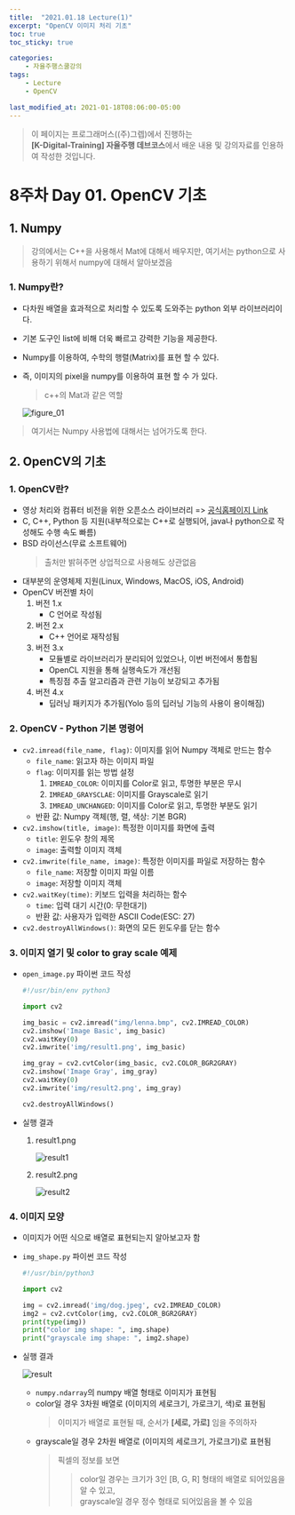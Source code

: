 ```yaml
---
title:  "2021.01.18 Lecture(1)"
excerpt: "OpenCV 이미지 처리 기초"
toc: true
toc_sticky: true

categories:
    - 자율주행스쿨강의
tags:
    - Lecture
    - OpenCV

last_modified_at: 2021-01-18T08:06:00-05:00
---
```


>이 페이지는 프로그래머스((주)그렙)에서 진행하는\
**[K-Digital-Training] 자율주행 데브코스**에서 배운 내용 및 강의자료를 인용하여 작성한 것입니다.

# 8주차 Day 01. OpenCV 기초

## 1. Numpy
> 강의에서는 C++을 사용해서 Mat에 대해서 배우지만, 여기서는 python으로 사용하기 위해서 numpy에 대해서 알아보겠음

### 1. Numpy란?
- 다차원 배열을 효과적으로 처리할 수 있도록 도와주는 python 외부 라이브러리이다.
- 기본 도구인 list에 비해 더욱 빠르고 강력한 기능을 제공한다.
- Numpy를 이용하여, 수학의 행렬(Matrix)를 표현 할 수 있다.
- 즉, 이미지의 pixel을 numpy를 이용하여 표현 할 수 가 있다.
    > c++의 Mat과 같은 역할
    
    ![figure_01](/assets/images/lecture/week08_imgs/figure_01.png)

> 여기서는 Numpy 사용법에 대해서는 넘어가도록 한다.

## 2. OpenCV의 기초
### 1. OpenCV란?
- 영상 처리와 컴퓨터 비전을 위한 오픈소스 라이브러리 => [공식홈페이지 Link](https://opencv.org)
- C, C++, Python 등 지원(내부적으로는 C++로 실행되어, java나 python으로 작성해도 수행 속도 빠름)
- BSD 라이선스(무료 소프트웨어)
    > 출처만 밝혀주면 상업적으로 사용해도 상관없음
- 대부분의 운영체제 지원(Linux, Windows, MacOS, iOS, Android)
- OpenCV 버전별 차이
    1. 버전 1.x
        - C 언어로 작성됨
    2. 버전 2.x
        - C++ 언어로 재작성됨
    3. 버전 3.x
        - 모듈별로 라이브러리가 분리되어 있었으나, 이번 버전에서 통합됨
        - OpenCL 지원을 통해 실행속도가 개선됨
        - 특징점 추출 알고리즘과 관련 기능이 보강되고 추가됨
    4. 버전 4.x
        - 딥러닝 패키지가 추가됨(Yolo 등의 딥러닝 기능의 사용이 용이해짐)

### 2. OpenCV - Python 기본 명령어
- `cv2.imread(file_name, flag)`: 이미지를 읽어 Numpy 객체로 만드는 함수
    - `file_name`: 읽고자 하는 이미지 파일
    - `flag`: 이미지를 읽는 방법 설정
        1. `IMREAD_COLOR`: 이미지를 Color로 읽고, 투명한 부분은 무시
        2. `IMREAD_GRAYSCLAE`: 이미지를 Grayscale로 읽기
        3. `IMREAD_UNCHANGED`: 이미지를 Color로 읽고, 투명한 부분도 읽기
    - 반환 값: Numpy 객체(행, 렬, 색상: 기본 BGR)
- `cv2.imshow(title, image)`: 특정한 이미지를 화면에 출력
    - `title`: 윈도우 창의 제목
    - `image`: 출력할 이미지 객체
- `cv2.imwrite(file_name, image)`: 특정한 이미지를 파일로 저장하는 함수
    - `file_name`: 저장할 이미지 파일 이름
    - `image`: 저장할 이미지 객체
- `cv2.waitKey(time)`: 키보드 입력을 처리하는 함수
    - `time`: 입력 대기 시간(0: 무한대기)
    - 반환 값: 사용자가 입력한 ASCII Code(ESC: 27)
- `cv2.destroyAllWindows()`: 화면의 모든 윈도우를 닫는 함수

### 3. 이미지 열기 및 color to gray scale 예제
- `open_image.py` 파이썬 코드 작성
    ```python
    #!/usr/bin/env python3
    
    import cv2
    
    img_basic = cv2.imread("img/lenna.bmp", cv2.IMREAD_COLOR)
    cv2.imshow('Image Basic', img_basic)
    cv2.waitKey(0)
    cv2.imwrite('img/result1.png', img_basic)
    
    img_gray = cv2.cvtColor(img_basic, cv2.COLOR_BGR2GRAY)
    cv2.imshow('Image Gray', img_gray)
    cv2.waitKey(0)
    cv2.imwrite('img/result2.png', img_gray)
    
    cv2.destroyAllWindows()
    ```

- 실행 결과
    1. result1.png
        
        ![result1](/assets/images/lecture/week08_imgs/result1.png)

    2. result2.png

        ![result2](/assets/images/lecture/week08_imgs/result2.png)

### 4. 이미지 모양
- 이미지가 어떤 식으로 배열로 표현되는지 알아보고자 함
- `img_shape.py` 파이썬 코드 작성
    ```python
    #!/usr/bin/python3

    import cv2
    
    img = cv2.imread('img/dog.jpeg', cv2.IMREAD_COLOR)
    img2 = cv2.cvtColor(img, cv2.COLOR_BGR2GRAY)
    print(type(img))
    print("color img shape: ", img.shape)
    print("grayscale img shape: ", img2.shape)
    ```

- 실행 결과
    
    ![result](/assets/images/lecture/week08_imgs/shape_result.png)

    - `numpy.ndarray`의 numpy 배열 형태로 이미지가 표현됨
    - color일 경우 3차원 배열로 (이미지의 세로크기, 가로크기, 색)로 표현됨
        > 이미지가 배열로 표현될 때, 순서가 **[세로, 가로]** 임을 주의하자
    - grayscale일 경우 2차원 배열로 (이미지의 세로크기, 가로크기)로 표현됨
        > 픽셀의 정보를 보면
        >> color일 경우는 크기가 3인 [B, G, R] 형태의 배열로 되어있음을 알 수 있고,\
        >> grayscale일 경우 정수 형태로 되어있음을 볼 수 있음
